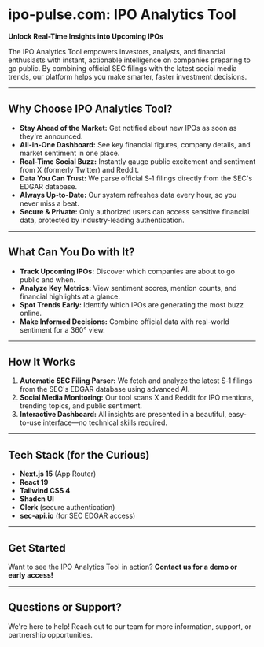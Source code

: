 # ipo-pulse.com: IPO Analytics Tool

**Unlock Real-Time Insights into Upcoming IPOs**

The IPO Analytics Tool empowers investors, analysts, and financial enthusiasts with instant, actionable intelligence on companies preparing to go public. By combining official SEC filings with the latest social media trends, our platform helps you make smarter, faster investment decisions.

---

## Why Choose IPO Analytics Tool?

- **Stay Ahead of the Market:** Get notified about new IPOs as soon as they're announced.
- **All-in-One Dashboard:** See key financial figures, company details, and market sentiment in one place.
- **Real-Time Social Buzz:** Instantly gauge public excitement and sentiment from X (formerly Twitter) and Reddit.
- **Data You Can Trust:** We parse official S‑1 filings directly from the SEC's EDGAR database.
- **Always Up-to-Date:** Our system refreshes data every hour, so you never miss a beat.
- **Secure & Private:** Only authorized users can access sensitive financial data, protected by industry-leading authentication.

---

## What Can You Do with It?

- **Track Upcoming IPOs:** Discover which companies are about to go public and when.
- **Analyze Key Metrics:** View sentiment scores, mention counts, and financial highlights at a glance.
- **Spot Trends Early:** Identify which IPOs are generating the most buzz online.
- **Make Informed Decisions:** Combine official data with real-world sentiment for a 360° view.

---

## How It Works

1. **Automatic SEC Filing Parser:** We fetch and analyze the latest S‑1 filings from the SEC's EDGAR database using advanced AI.
2. **Social Media Monitoring:** Our tool scans X and Reddit for IPO mentions, trending topics, and public sentiment.
3. **Interactive Dashboard:** All insights are presented in a beautiful, easy-to-use interface—no technical skills required.

---

## Tech Stack (for the Curious)

- **Next.js 15** (App Router)
- **React 19**
- **Tailwind CSS 4**
- **Shadcn UI**
- **Clerk** (secure authentication)
- **sec-api.io** (for SEC EDGAR access)

---

## Get Started

Want to see the IPO Analytics Tool in action? **Contact us for a demo or early access!**

---

## Questions or Support?

We're here to help! Reach out to our team for more information, support, or partnership opportunities.
